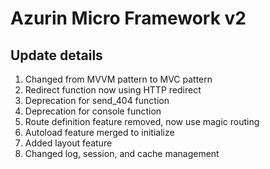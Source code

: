 # Azurin Micro Framework v2

## Update details
1. Changed from MVVM pattern to MVC pattern
2. Redirect function now using HTTP redirect
3. Deprecation for send_404 function
4. Deprecation for console function
5. Route definition feature removed, now use magic routing
6. Autoload feature merged to initialize
7. Added layout feature
8. Changed log, session, and cache management